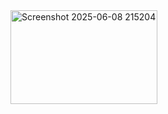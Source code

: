 <img width="235,5" height="150" alt="Screenshot 2025-06-08 215204" src="https://github.com/user-attachments/assets/59409796-a5ef-4539-8b8e-055a69f719a4" />
